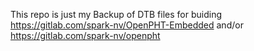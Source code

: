 This repo is just my Backup of DTB files for buiding https://gitlab.com/spark-nv/OpenPHT-Embedded and/or https://gitlab.com/spark-nv/openpht
